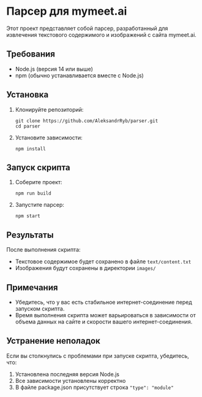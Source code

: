 # Парсер для mymeet.ai

Этот проект представляет собой парсер, разработанный для извлечения текстового содержимого и изображений с сайта mymeet.ai.

## Требования

- Node.js (версия 14 или выше)
- npm (обычно устанавливается вместе с Node.js)

## Установка

1. Клонируйте репозиторий:
   ```
   git clone https://github.com/AleksandrRyb/parser.git
   cd parser
   ```

2. Установите зависимости:
   ```
   npm install
   ```

## Запуск скрипта

1. Соберите проект:
   ```
   npm run build
   ```

2. Запустите парсер:
   ```
   npm start
   ```

## Результаты

После выполнения скрипта:
- Текстовое содержимое будет сохранено в файле `text/content.txt`
- Изображения будут сохранены в директории `images/`

## Примечания

- Убедитесь, что у вас есть стабильное интернет-соединение перед запуском скрипта.
- Время выполнения скрипта может варьироваться в зависимости от объема данных на сайте и скорости вашего интернет-соединения.

## Устранение неполадок

Если вы столкнулись с проблемами при запуске скрипта, убедитесь, что:
1. Установлена последняя версия Node.js
2. Все зависимости установлены корректно
3. В файле package.json присутствует строка `"type": "module"`
